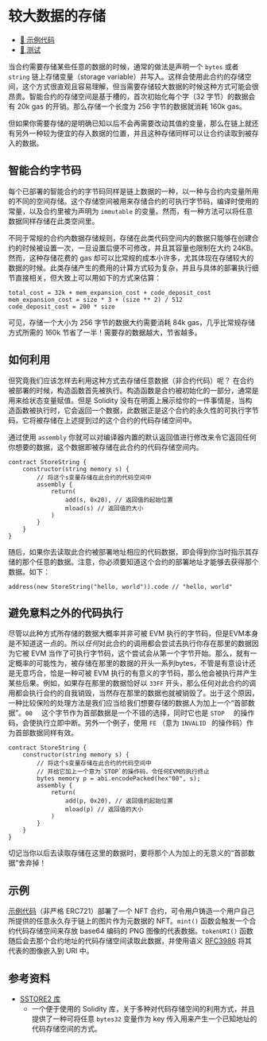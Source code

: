 # 较大数据的存储

- [📜 示例代码](./OnChainPfp.sol)
- [🐞 测试](../../test/OnChainPfp.t.sol)

当合约需要存储某些任意的数据的时候，通常的做法是声明一个 `bytes` 或者 `string` 链上存储变量（storage variable）并写入。这样会使用此合约的存储空间，这个方式很直观且容易理解，但当需要存储较大数据的时候这种方式可能会很昂贵。智能合约的存储空间是基于槽的，首次初始化每个字（32 字节）的数据会有 20k gas 的开销。那么存储一个长度为 256 字节的数据就消耗 160k gas。

但如果你需要存储的是明确已知以后不会再需要改动其值的变量，那么在链上就还有另外一种较为便宜的存入数据的位置，并且这种存储同样可以让合约读取到被存入的数据。


## 智能合约字节码
每个已部署的智能合约的字节码同样是链上数据的一种，以一种与合约内变量所用的不同的空间存储。这个存储空间被用来存储合约的可执行字节码，编译时使用的常量，以及合约里被为声明为 `immutable` 的变量。然而，有一种方法可以将任意数据同样存储在此类空间里。

不同于常规的合约内数据存储规则，存储在此类代码空间内的数据只能够在创建合约的时候被设置一次，一旦设置后便不可修改，并且其容量也限制在大约 24KB。然而，这种存储花费的 gas 却可以比常规的成本小许多，尤其体现在存储较大的数据的时候。此类存储产生的费用的计算方式较为复杂，并且与具体的部署执行细节直接相关，但大致上可以用如下的方式来估算：

```
total_cost = 32k + mem_expansion_cost + code_deposit_cost
mem_expansion_cost = size * 3 + (size ** 2) / 512
code_deposit_cost = 200 * size
```

可见，存储一个大小为 256 字节的数据大约需要消耗 84k gas，几乎比常规存储方式所需的 160k 节省了一半！需要存的数据越大，节省越多。

## 如何利用
但究竟我们应该怎样去利用这种方式去存储任意数据（非合约代码）呢？ 在合约被部署的时候，构造函数首先被执行。构造函数是合约被初始化的一部分，通常是用来给状态变量赋值。但是 Solidity 没有在明面上展示给你的一件事情是，当构造函数被执行时，它会返回一个数据，此数据正是这个合约的永久性的可执行字节码，它将被存储在上述提到过的这个合约的代码存储空间中。

通过使用 `assembly` 你就可以对编译器内置的默认返回值进行修改来令它返回任何你想要的数据，这个数据即被存储在此合约的代码存储空间内。

```solidity
contract StoreString {
    constructor(string memory s) {
        // 将这个s变量存储在此合约的代码空间中
        assembly {
            return(
                add(s, 0x20), // 返回值的起始位置
                mload(s) // 返回值的大小
            )
        }
    }
}
```

随后，如果你去读取此合约被部署地址相应的代码数据，即会得到你当时指示其存储的那个任意的数据。注意，你必须要知道这个合约的部署地址才能够去获得那个数据。如下：

```solidity
address(new StoreString("hello, world")).code // "hello, world" 
```

## 避免意料之外的代码执行
尽管以此种方式所存储的数据大概率并非可被 EVM 执行的字节码，但是EVM本身是不知道这一点的。所以*任何*对此合约的调用都会尝试去执行你存在那里的数据因为它被 EVM 当作了可执行字节码，这个尝试会从第一个字节开始。那么，就有一定概率的可能性为，被存储在那里的数据的开头一系列bytes，不管是有意设计还是无意巧合，恰是一种可被 EVM 执行的有意义的字节码，那么他会被执行并产生某些后果。例如，如果存在那里的数据恰好以 `33FF` 开头，那么任何对此合约的调用都会执行合约的自我销毁，当然存在那里的数据也就被销毁了。出于这个原因，一种比较保险的处理方法是我们应当给我们想要存储的数据人为加上一个“首部数据”。`00  ` 这个字节作为首部数据是一个不错的选择，同时它也是 `STOP  ` 的操作码，会使执行立即中断。另外一个例子，使用 `FE` （意为 `INVALID ` 的操作码）作为首部数据同样有效。

```solidity
contract StoreString {
    constructor(string memory s) {
        // 将这个s变量存储在此合约的代码空间中
        // 并给它加上一个意为`STOP`的操作码，令任何EVM的执行终止
        bytes memory p = abi.encodePacked(hex"00", s);
        assembly {
            return(
                add(p, 0x20), // 返回值的起始位置
                mload(p) // 返回值的大小
            )
        }
    }
}
```

切记当你以后去读取存储在这里的数据时，要将那个人为加上的无意义的“首部数据”舍弃掉！

## 示例
[示例代码](./OnChainPfp.sol)（非严格 ERC721）部署了一个 NFT 合约，可令用户铸造一个用户自己所提供的任意永久存于链上的图片作为元数据的 NFT。`mint()` 函数会触发一个合约代码存储空间来存放 base64 编码的 PNG 图像的代表数据。`tokenURI()` 函数随后会去那个合约地址的代码存储空间读取此数据，并使用语义 [RFC3986](https://www.rfc-editor.org/rfc/rfc3986) 将其代表的图像嵌入到 URI 中。


## 参考资料
- [SSTORE2 库](https://github.com/0xsequence/sstore2)
    - 一个便于使用的 Solidity 库，关于多种对代码存储空间的利用方式，并且提供了一种可将任意 `bytes32` 变量作为 key 传入用来产生一个已知地址的代码存储空间的方式。
